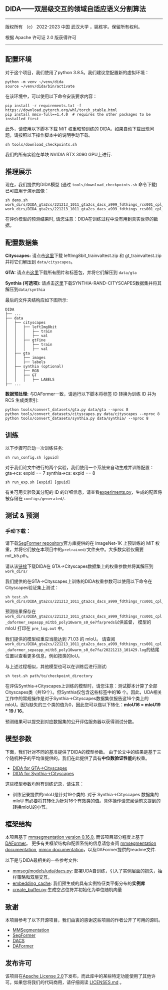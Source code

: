 ## DIDA——双层级交互的领域自适应语义分割算法
---------------------------------------------------------------
版权所有 （c） 2022-2023 中国 武汉大学 ，姚栋宇。保留所有权利。

根据 Apache 许可证 2.0 版获得许可

----------------------------------------------------------------------------------------------------



## 配置环境

对于这个项目，我们使用了python 3.8.5。我们建议您配置新的虚拟环境：

```shell
python -m venv ~/venv/dida
source ~/venv/dida/bin/activate
```

在该环境中，可以使用以下命令安装要求内容：

```shell
pip install -r requirements.txt -f https://download.pytorch.org/whl/torch_stable.html
pip install mmcv-full==1.4.0  # requires the other packages to be installed first
```

此外，请使用以下脚本下载 MiT 权重和预训练的 DIDA。如果自动下载出现问题，请按照以下操作脚本中的说明手动下载。

```shell
sh tools/download_checkpoints.sh
```

我们的所有实验在单块 NVIDIA RTX 3090 GPU上进行.

## 推理展示

现在，我们提供的DIDA模型 (通过
`tools/download_checkpoints.sh` 命令下载) 已可应用于演示图像：

```shell
sh demo.sh work_dirs/DIDA_gta2cs/221213_1011_gta2cs_dacs_a999_fdthings_rcs001_cpl_daformer_sepaspp_mitb5_poly10warm_s0_6e7fa/221213_1011_gta2cs_dacs_a999_fdthings_rcs001_cpl_daformer_sepaspp_mitb5_poly10warm_s0_6e7fa.json work_dirs/DIDA_gta2cs/221213_1011_gta2cs_dacs_a999_fdthings_rcs001_cpl_daformer_sepaspp_mitb5_poly10warm_s0_6e7fa/latest.pth
```

在评价模型的预测结果时, 请您注意：DIDA在训练过程中没有用到真实世界的数据。

## 配置数据集

**Cityscapes:** 
  请点击[这里](https://www.cityscapes-dataset.com/downloads/)下载 leftImg8bit_trainvaltest.zip 和 gt_trainvaltest.zip 并将它们解压到 `data/cityscapes`。


**GTA:** 请点击[这里](https://download.visinf.tu-darmstadt.de/data/from_games/)下载所有图片和标签包，并将它们解压到 `data/gta`

**Synthia (可选项):** 
请点击[这里](http://synthia-dataset.net/downloads/)下载SYNTHIA-RAND-CITYSCAPES数据集并将其解压到`data/synthia`

最后的文件夹结构应如下图所示:

```none
DIDA
├── ...
├── data
│   ├── cityscapes
│   │   ├── leftImg8bit
│   │   │   ├── train
│   │   │   ├── val
│   │   ├── gtFine
│   │   │   ├── train
│   │   │   ├── val
│   ├── gta
│   │   ├── images
│   │   ├── labels
│   ├── synthia (optional)
│   │   ├── RGB
│   │   ├── GT
│   │   │   ├── LABELS
├── ...
```

**数据预处理:** 与DAFormer一致，请运行以下脚本将标签 ID 转换为训练 ID 并为 RCS 生成类索引:

```shell
python tools/convert_datasets/gta.py data/gta --nproc 8
python tools/convert_datasets/cityscapes.py data/cityscapes --nproc 8
python tools/convert_datasets/synthia.py data/synthia/ --nproc 8
```



## 训练

以下步骤可启动一次训练任务:

```shell
sh run_config.sh [gpuid]
```

对于我们论文中进行的两个实验，我们使用一个系统来自动生成并训练配置：
gta->cs: expid == 7
synthia->cs: expid == 8

```shell
sh run_exp.sh [expid] [gpuid]
```

有关可用实验及其分配的 ID 的详细信息，请查看[experiments.py](experiments.py)，生成的配置将被存储在 `configs/generated/`.

## 测试 & 预测

### 手动下载：

请下载[SegFormer repository](https://github.com/NVlabs/SegFormer)官方库提供的在 ImageNet-1K 上预训练的 MiT 权重，并将它们放在本项目中的`pretrained/`文件夹中。大多数实验仅需要mit_b5.pth。

请从该[链接](https://drive.google.com/file/d/1mw8mTui-I-mvs2vo0UN_xs_fQh7AMpHm/view?usp=sharing)下载DIDA在 GTA->Cityscapes数据集上的权重参数并将其解压到`work_dirs/`

我们提供的在GTA→Cityscapes上训练的DIDA权重参数可以使用以下命令在Cityscapes验证集上测试：

```shell
sh test.sh work_dirs/DIDA_gta2cs/221213_1011_gta2cs_dacs_a999_fdthings_rcs001_cpl_daformer_sepaspp_mitb5_poly10warm_s0_6e7fa
```

预测结果保存在 `work_dirs/DIDA_gta2cs/221213_1011_gta2cs_dacs_a999_fdthings_rcs001_cpl_daformer_sepaspp_mitb5_poly10warm_s0_6e7fa/preds`以供监督， 模型的 mIoU 打印在 `pre_log.out` 中。

我们提供的模型权重应当能达到 71.03 的 mIoU。 请查阅  `work_dirs/DIDA_gta2cs/221213_1011_gta2cs_dacs_a999_fdthings_rcs001_cpl_daformer_sepaspp_mitb5_poly10warm_s0_6e7fa/20221213_101429.log`的结尾位置以查看更多信息，例如按类的IoU。

与上述过程相似，其他模型也可以在训练后进行测试:

```shell
sh test.sh path/to/checkpoint_directory
```


在评估Synthia→Cityscapes上训练的模型时，请您注意：测试脚本计算了全部Cityscapes类（共19个）。但Synthia仅包含这些标签中的**16** 个。因此，UDA相关工作中的常规操作是对于Synthia→Cityscapes数据集仅报告这16个类上的mIoU。因为缺失的三个类的值为0，因此您可以做以下转化：**mIoU16 = mIoU19 * 19 / 16**。

预测结果可以提交到对应数据集的公开评估服务器以获得测试分数。

## 模型参数

下面，我们针对不同的基准提供了DIDA的模型参数。
由于论文中的结果是基于三个随机种子的平均值提供的，我们在此提供了具有**中位数验证性能**的权重。

* [DIDA for GTA→Cityscapes](https://drive.google.com/file/d/1mw8mTui-I-mvs2vo0UN_xs_fQh7AMpHm/view?usp=sharing)
* [DIDA for Synthia→Cityscapes](https://drive.google.com/file/d/1fpAsxbhlIxzPhiIfm0r8rAoTjK4PZb_V/view?usp=share_link)

这些模型参数均附有训练记录，请注意：

* 训练记录提供的mIoU是针对19个类的. 对于 Synthia→Cityscapes 数据集的 mIoU 有必要将其转化为针对16个有效类的值。具体操作请您阅读前文提到的转换mIoU的小节。

## 框架结构

本项目基于 [mmsegmentation version 0.16.0](https://github.com/open-mmlab/mmsegmentation/tree/v0.16.0), 而该项目部分程度上基于 [DAFormer](https://github.com/lhoyer/DAFormer)。
更多有关框架结构和配置系统的信息请您查阅 [mmsegmentation documentation](https://mmsegmentation.readthedocs.io/en/latest/index.html),  [mmcv documentation](https://mmcv.readthedocs.ihttps://arxiv.org/abs/2007.08702o/en/v1.3.7/index.html)，以及DAFormer提供的readme文件.

以下是与DIDA最相关的一些参考文件:

* [mmseg/models/uda/dacs.py](mmseg/models/uda/dacs.py):
  部署UDA自训练，引入了实例层面的损失，抽样策略和双层交互。
* [embedding_cache](embedding_cache):
  我们预生成的具有实例特征类平衡分布的**实例库**
* [create_buffer.py](create_buffer.py):生成空占位符并初始化为单位随机向量

## 致谢

本项目参考了以下开源项目，我们由衷的感谢这些项目的作者公开了可用的源码。

* [MMSegmentation](https://github.com/open-mmlab/mmsegmentation)
* [SegFormer](https://github.com/NVlabs/SegFormer)
* [DACS](https://github.com/vikolss/DACS)
* [DAFormer](https://github.com/lhoyer/DAFormer)

## 发布许可

该项目在[Apache License 2.0](LICENSE)下发布，而此库中的某些特定功能使用了其他许可。如果您将我们的代码商用，请仔细阅读 [LICENSES.md](LICENSES.md) 。

